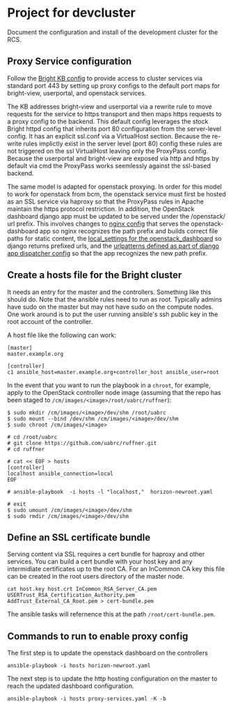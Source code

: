 # Project for devcluster

Document the configuration and install of the development
cluster for the RCS.

## Proxy Service configuration

Follow the [Bright KB config](http://kb.brightcomputing.com/faq/index.php?action=artikel&cat=9&id=291)
to provide access to cluster services
via standard port 443 by setting up proxy configs to the
default port maps for bright-view, userportal, and openstack services.

The KB addresses bright-view and userportal via a rewrite rule
to move requests for the service to https transport and then
maps https requests to a proxy config to the backend. This default config
leverages the stock Bright httpd config that inherits port 80 configuration
from the server-level config. It has an explicit ssl.conf via a VirtualHost
section.  Because the re-write rules implictly exist in the server level (port
80) config these rules are not triggered on the ssl VirtualHost leaving only
the ProxyPass config.  Because the userportal and bright-view are exposed
via http and https by default via cmd the ProxyPass works seemlessly against
the ssl-based backend.

The same model is adapted for openstack proxying.  In order for this model to
work for openstack from bcm, the openstack service must first be hosted as
an SSL service via haproxy so that the ProxyPass rules in Apache maintain the
https protocol restriction.  In addition, the OpenStack dashboard django app
must be updated to be served under the /openstack/ url prefix.  This involves
changes to [nginx config](http://nginx.org/en/docs/http/ngx_http_core_module.html#alias)
 that serves the openstack-dashboard app so nginx recognizes the path prefix and builds correct file paths for static content, the [local_settings for the openstack_dashboard](https://docs.djangoproject.com/en/2.2/topics/settings/#django-settings) so django returns prefixed urls,  and the [urlpatterns defined as part of django app dispatcher config](https://docs.djangoproject.com/en/1.11/topics/http/urls/) so that the app recognizes the new path prefix.



## Create a hosts file for the Bright cluster
It needs an entry for the master and the controllers.  Something like this should do.
Note that the ansible rules need to run as root.  Typically admins have sudo
on the master but may not have sudo on the compute nodes.  One work around is
to put the user running ansible's ssh public key in the root account of the
controller.

A host file like the following can work:
```
[master]
master.example.org

[controller]
c1 ansible_host=master.example.org+controller_host ansible_user=root
```

In the event that you want to run the playbook in a `chroot`, for example, apply to the OpenStack controller node image (assuming that the repo has been staged to `/cm/images/<image>/root/uabrc/ruffner`):

```shell
$ sudo mkdir /cm/images/<image>/dev/shm /root/uabrc
$ sudo mount --bind /dev/shm /cm/images/<image>/dev/shm
$ sudo chroot /cm/images/<image>

# cd /root/uabrc
# git clone https://github.com/uabrc/ruffner.git
# cd ruffner

# cat << EOF > hosts
[controller]
localhost ansible_connection=local
EOF

# ansible-playbook  -i hosts -l "localhost,"  horizon-newroot.yaml

# exit
$ sudo umount /cm/images/<image>/dev/shm
$ sudo rmdir /cm/images/<image>/dev/shm
```

## Define an SSL certificate bundle

Serving content via SSL requires a cert bundle for haproxy
and other services.  You can build a cert bundle with your host key and any
intermidiate certificates up to the root CA.  For an InCommon CA key this file
can be created in the root users directory of the master node.
```
cat host.key host.crt InCommon_RSA_Server_CA.pem USERTrust_RSA_Certification_Authority.pem AddTrust_External_CA_Root.pem > cert-bundle.pem
```
The ansible tasks will refernence this at the path `/root/cert-bundle.pem`.

## Commands to run to enable proxy config

The first step is to update the openstack dashboard on the controllers
```
ansible-playbook -i hosts horizon-newroot.yaml
```

The next step is to update the http hosting configuration on the master to
reach the updated dashboard configuration.
```
ansible-playbook -i hosts proxy-services.yaml -K -b
```
